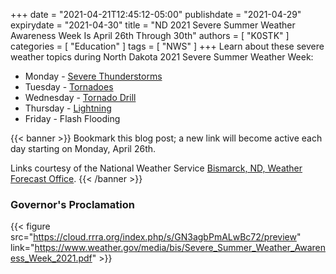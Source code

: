 +++
date = "2021-04-21T12:45:12-05:00"
publishdate = "2021-04-29"
expirydate = "2021-04-30"
title = "ND 2021 Severe Summer Weather Awareness Week Is April 26th Through 30th"
authors = [ "K0STK" ]
categories = [ "Education" ]
tags = [ "NWS" ]
+++
Learn about these severe weather topics during North Dakota 2021 Severe
Summer Weather Week:

<!--more-->

* Monday - [Severe Thunderstorms](https://www.weather.gov/bis/nd_summer_awareness_1)
* Tuesday - [Tornadoes](https://www.weather.gov/bis/nd_summer_2)
* Wednesday - [Tornado Drill](https://www.weather.gov/bis/nd_summer_3)
* Thursday - [Lightning](https://www.weather.gov/bis/nd_summer_4)
* Friday - Flash Flooding

{{< banner >}}
Bookmark this blog post; a new link will become active each day starting
on Monday, April 26th.

Links courtesy of the National Weather Service
[Bismarck, ND, Weather Forecast Office](https://www.weather.gov/bis/).
{{< /banner >}}

### Governor's Proclamation

{{< figure src="https://cloud.rrra.org/index.php/s/GN3agbPmALwBc72/preview" link="https://www.weather.gov/media/bis/Severe_Summer_Weather_Awareness_Week_2021.pdf" >}}
